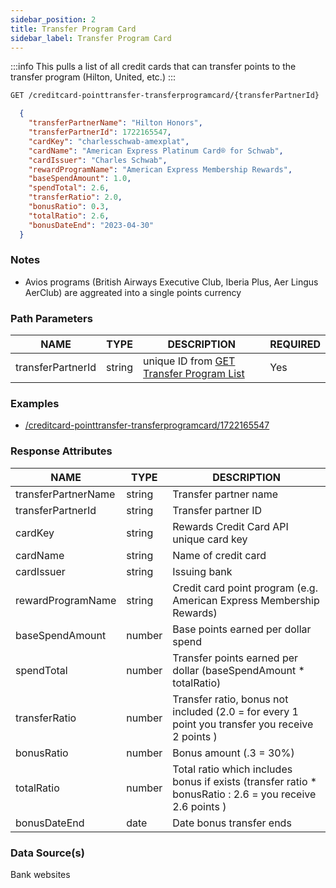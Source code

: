 ```yaml
---
sidebar_position: 2
title: Transfer Program Card
sidebar_label: Transfer Program Card
---
```


:::info
This pulls a list of all credit cards that can transfer points to the transfer program (Hilton, United, etc.)
:::

```bash title="HTTP REQUEST"
GET /creditcard-pointtransfer-transferprogramcard/{transferPartnerId}
```



```json title="RESPONSE"
  {
    "transferPartnerName": "Hilton Honors",
    "transferPartnerId": 1722165547,
    "cardKey": "charlesschwab-amexplat",
    "cardName": "American Express Platinum Card® for Schwab",
    "cardIssuer": "Charles Schwab",
    "rewardProgramName": "American Express Membership Rewards",
    "baseSpendAmount": 1.0,
    "spendTotal": 2.6,
    "transferRatio": 2.0,
    "bonusRatio": 0.3,
    "totalRatio": 2.6,
    "bonusDateEnd": "2023-04-30"
  }
```


### Notes

- Avios programs (British Airways Executive Club, Iberia Plus, Aer Lingus AerClub) are aggreated into a single points currency





### Path Parameters

 | NAME        | TYPE   | DESCRIPTION                                                      | REQUIRED |
| ---------- | ------ | ---------------------------------------------------------------- | ------ |
| transferPartnerId | string |  unique ID from [GET Transfer Program List](transfer-program-list)   | Yes |



### Examples

- [/creditcard-pointtransfer-transferprogramcard/1722165547](/)

### Response Attributes

| NAME        | TYPE   | DESCRIPTION                                                      |
| ---------- | ------ | ---------------------------------------------------------------- |
| transferPartnerName | string | Transfer partner name | 
| transferPartnerId | string | Transfer partner ID |
| cardKey | string | Rewards Credit Card API unique card key | 
| cardName | string | Name of credit card | 
| cardIssuer | string | Issuing bank | 
| rewardProgramName | string | Credit card point program (e.g. American Express Membership Rewards)| 
| baseSpendAmount | number | Base points earned per dollar spend | 
| spendTotal | number | Transfer points earned per dollar (baseSpendAmount * totalRatio) |
| transferRatio | number | Transfer ratio, bonus not included (2.0 = for every 1 point you transfer you receive 2 points )   |
| bonusRatio | number | Bonus amount (.3 = 30%) |
| totalRatio | number | Total ratio which includes bonus if exists (transfer ratio * bonusRatio : 2.6 = you receive 2.6 points ) |
| bonusDateEnd | date | Date bonus transfer ends |






 
### Data Source(s)

Bank websites